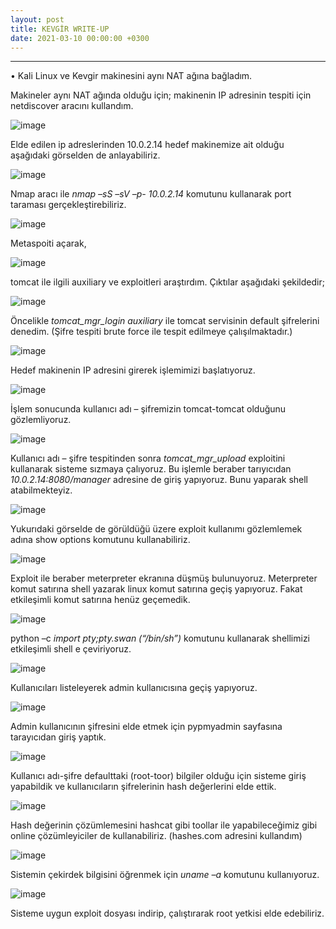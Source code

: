 ```yaml
---
layout: post
title: KEVGİR WRITE-UP
date: 2021-03-10 00:00:00 +0300
---
```



----------------------------------------------


• Kali Linux ve Kevgir makinesini aynı NAT ağına bağladım.

Makineler aynı NAT ağında olduğu için; makinenin IP adresinin tespiti için netdiscover aracını kullandım.


![image](/blog/images/kevgir/1.jpg)

Elde edilen ip adreslerinden 10.0.2.14 hedef makinemize ait olduğu aşağıdaki görselden de anlayabiliriz.

![image](/blog/images/kevgir/2.jpg)

Nmap aracı ile *nmap –sS –sV –p- 10.0.2.14*  komutunu kullanarak port taraması gerçekleştirebiliriz.

![image](/blog/images/kevgir/3.jpg)

Metaspoiti açarak,

![image](/blog/images/kevgir/4.jpg)

tomcat ile ilgili auxiliary ve exploitleri araştırdım. Çıktılar aşağıdaki şekildedir;

![image](/blog/images/kevgir/5.jpg)

Öncelikle *tomcat_mgr_login auxiliary* ile tomcat servisinin default şifrelerini denedim. (Şifre tespiti brute force ile tespit edilmeye çalışılmaktadır.) 

![image](/blog/images/kevgir/6.jpg)

Hedef makinenin IP adresini girerek işlemimizi başlatıyoruz.

![image](/blog/images/kevgir/7.jpg)

İşlem sonucunda kullanıcı adı – şifremizin tomcat-tomcat olduğunu gözlemliyoruz.

![image](/blog/images/kevgir/8.jpg)

Kullanıcı adı – şifre tespitinden sonra *tomcat_mgr_upload* exploitini kullanarak sisteme sızmaya çalıyoruz. Bu işlemle beraber tarıyıcıdan *10.0.2.14:8080/manager* adresine de giriş yapıyoruz. Bunu yaparak shell atabilmekteyiz.

![image](/blog/images/kevgir/9.jpg)

Yukurıdaki görselde de görüldüğü üzere  exploit kullanımı gözlemlemek adına show options komutunu kullanabiliriz.

![image](/blog/images/kevgir/10.jpg)

Exploit ile beraber meterpreter ekranına düşmüş bulunuyoruz.
Meterpreter komut satırına shell yazarak linux komut satırına geçiş yapıyoruz. Fakat etkileşimli komut satırına henüz geçemedik.

![image](/blog/images/kevgir/11.jpg)

python –c *import pty;pty.swan (“/bin/sh”)*  komutunu kullanarak shellimizi etkileşimli shell e çeviriyoruz.

![image](/blog/images/kevgir/12.jpg)

Kullanıcıları listeleyerek admin kullanıcısına geçiş yapıyoruz.

![image](/blog/images/kevgir/13.jpg)

Admin kullanıcının şifresini elde etmek için pypmyadmin sayfasına tarayıcıdan giriş yaptık. 

![image](/blog/images/kevgir/14.jpg)

Kullanıcı adı-şifre defaulttaki (root-toor) bilgiler olduğu için sisteme giriş yapabildik ve kullanıcıların şifrelerinin hash değerlerini elde ettik.

![image](/blog/images/kevgir/15.jpg)

Hash değerinin çözümlemesini hashcat gibi toollar ile yapabileceğimiz gibi online çözümleyiciler de kullanabiliriz. (hashes.com adresini kullandım)

![image](/blog/images/kevgir/16.jpg)

Sistemin çekirdek bilgisini öğrenmek için *uname –a* komutunu kullanıyoruz.

![image](/blog/images/kevgir/17.jpg)

Sisteme uygun exploit dosyası indirip, çalıştırarak root yetkisi elde edebiliriz. 
